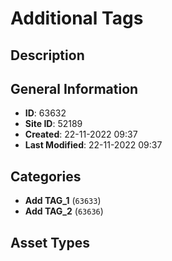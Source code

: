 # Additional Tags

## Description

## General Information
- **ID**: 63632
- **Site ID**: 52189
- **Created**: 22-11-2022 09:37
- **Last Modified**: 22-11-2022 09:37

## Categories
- **Add TAG_1** (`63633`)
- **Add TAG_2** (`63636`)
## Asset Types
